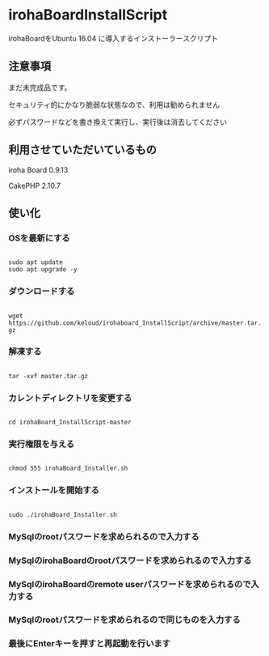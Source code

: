 # irohaBoardInstallScript
irohaBoardをUbuntu 16.04 に導入するインストーラースクリプト

## 注意事項
まだ未完成品です。

セキュリティ的にかなり脆弱な状態なので、利用は勧められません

必ずパスワードなどを書き換えて実行し、実行後は消去してください

## 利用させていただいているもの
iroha Board 0.9.13

CakePHP 2.10.7

## 使い化
### OSを最新にする
<code>
sudo apt update
sudo apt upgrade -y
</code>

### ダウンロードする
<code>
wget https://github.com/keloud/irohaboard_InstallScript/archive/master.tar.gz
</code>

### 解凍する
<code>
tar -xvf master.tar.gz
</code>

### カレントディレクトリを変更する
<code>
cd irohaBoard_InstallScript-master
</code>

### 実行権限を与える
<code>
chmod 555 irohaBoard_Installer.sh
</code>

### インストールを開始する
<code>
sudo ./irohaBoard_Installer.sh
</code>

### MySqlのrootパスワードを求められるので入力する

### MySqlのirohaBoardのrootパスワードを求められるので入力する

### MySqlのirohaBoardのremote userパスワードを求められるので入力する

### MySqlのrootパスワードを求められるので同じものを入力する

### 最後にEnterキーを押すと再起動を行います
